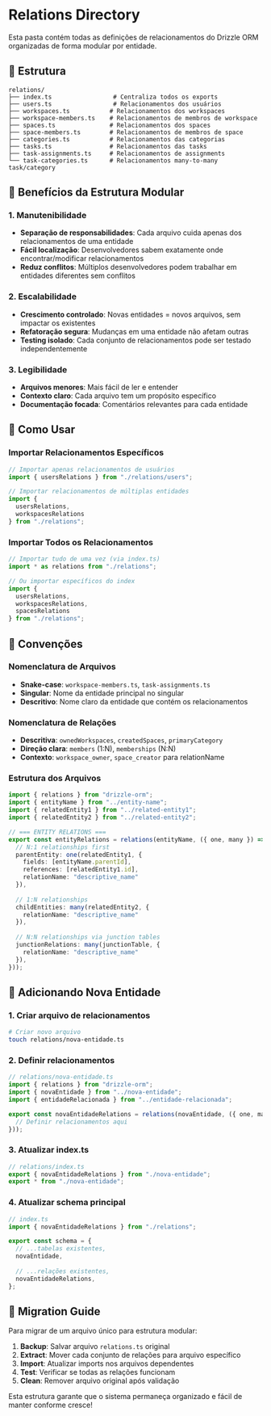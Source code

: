 # Relations Directory

Esta pasta contém todas as definições de relacionamentos do Drizzle ORM organizadas de forma modular por entidade.

## 📁 **Estrutura**

```
relations/
├── index.ts                 # Centraliza todos os exports
├── users.ts                 # Relacionamentos dos usuários
├── workspaces.ts           # Relacionamentos dos workspaces  
├── workspace-members.ts    # Relacionamentos de membros de workspace
├── spaces.ts               # Relacionamentos dos spaces
├── space-members.ts        # Relacionamentos de membros de space
├── categories.ts           # Relacionamentos das categorias
├── tasks.ts                # Relacionamentos das tasks
├── task-assignments.ts     # Relacionamentos de assignments
└── task-categories.ts      # Relacionamentos many-to-many task/category
```

## 🎯 **Benefícios da Estrutura Modular**

### **1. Manutenibilidade**
- **Separação de responsabilidades**: Cada arquivo cuida apenas dos relacionamentos de uma entidade
- **Fácil localização**: Desenvolvedores sabem exatamente onde encontrar/modificar relacionamentos
- **Reduz conflitos**: Múltiplos desenvolvedores podem trabalhar em entidades diferentes sem conflitos

### **2. Escalabilidade**
- **Crescimento controlado**: Novas entidades = novos arquivos, sem impactar os existentes
- **Refatoração segura**: Mudanças em uma entidade não afetam outras
- **Testing isolado**: Cada conjunto de relacionamentos pode ser testado independentemente

### **3. Legibilidade**
- **Arquivos menores**: Mais fácil de ler e entender
- **Contexto claro**: Cada arquivo tem um propósito específico
- **Documentação focada**: Comentários relevantes para cada entidade

## 🔧 **Como Usar**

### **Importar Relacionamentos Específicos**
```typescript
// Importar apenas relacionamentos de usuários
import { usersRelations } from "./relations/users";

// Importar relacionamentos de múltiplas entidades
import { 
  usersRelations, 
  workspacesRelations 
} from "./relations";
```

### **Importar Todos os Relacionamentos**
```typescript
// Importar tudo de uma vez (via index.ts)
import * as relations from "./relations";

// Ou importar específicos do index
import {
  usersRelations,
  workspacesRelations,
  spacesRelations
} from "./relations";
```

## 📝 **Convenções**

### **Nomenclatura de Arquivos**
- **Snake-case**: `workspace-members.ts`, `task-assignments.ts`
- **Singular**: Nome da entidade principal no singular
- **Descritivo**: Nome claro da entidade que contém os relacionamentos

### **Nomenclatura de Relações**
- **Descritiva**: `ownedWorkspaces`, `createdSpaces`, `primaryCategory`
- **Direção clara**: `members` (1:N), `memberships` (N:N)
- **Contexto**: `workspace_owner`, `space_creator` para relationName

### **Estrutura dos Arquivos**
```typescript
import { relations } from "drizzle-orm";
import { entityName } from "../entity-name";
import { relatedEntity1 } from "../related-entity1";
import { relatedEntity2 } from "../related-entity2";

// === ENTITY RELATIONS ===
export const entityRelations = relations(entityName, ({ one, many }) => ({
  // N:1 relationships first
  parentEntity: one(relatedEntity1, {
    fields: [entityName.parentId],
    references: [relatedEntity1.id],
    relationName: "descriptive_name"
  }),
  
  // 1:N relationships
  childEntities: many(relatedEntity2, {
    relationName: "descriptive_name"
  }),
  
  // N:N relationships via junction tables
  junctionRelations: many(junctionTable, {
    relationName: "descriptive_name"
  }),
}));
```

## 🚀 **Adicionando Nova Entidade**

### **1. Criar arquivo de relacionamentos**
```bash
# Criar novo arquivo
touch relations/nova-entidade.ts
```

### **2. Definir relacionamentos**
```typescript
// relations/nova-entidade.ts
import { relations } from "drizzle-orm";
import { novaEntidade } from "../nova-entidade";
import { entidadeRelacionada } from "../entidade-relacionada";

export const novaEntidadeRelations = relations(novaEntidade, ({ one, many }) => ({
  // Definir relacionamentos aqui
}));
```

### **3. Atualizar index.ts**
```typescript
// relations/index.ts
export { novaEntidadeRelations } from "./nova-entidade";
export * from "./nova-entidade";
```

### **4. Atualizar schema principal**
```typescript
// index.ts
import { novaEntidadeRelations } from "./relations";

export const schema = {
  // ...tabelas existentes,
  novaEntidade,
  
  // ...relações existentes,
  novaEntidadeRelations,
};
```

## 🔄 **Migration Guide**

Para migrar de um arquivo único para estrutura modular:

1. **Backup**: Salvar arquivo `relations.ts` original
2. **Extract**: Mover cada conjunto de relações para arquivo específico
3. **Import**: Atualizar imports nos arquivos dependentes
4. **Test**: Verificar se todas as relações funcionam
5. **Clean**: Remover arquivo original após validação

Esta estrutura garante que o sistema permaneça organizado e fácil de manter conforme cresce!
